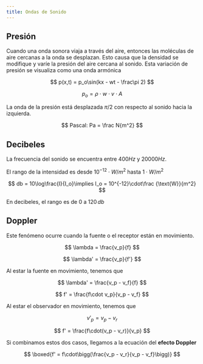 ```yaml
---
title: Ondas de Sonido
---
```


## Presión

Cuando una onda sonora viaja a través del aire, entonces las moléculas de aire cercanas a la onda se desplazan. Esto causa que la densidad se modifique y varíe la presión del aire cercana al sonido. Esta variación de presión se visualiza como una onda armónica

$$
p(x,t) = p_o\sin(kx - wt - \frac\pi 2)
$$

$$
p_o = \rho\cdot w\cdot v\cdot A
$$

La onda de la presión está desplazada $\pi/2$ con respecto al sonido hacia la izquierda.

$$
Pascal: Pa = \frac N{m^2}
$$

## Decibeles

La frecuencia del sonido se encuentra entre $400Hz$ y $20000Hz$.

El rango de la intensidad es desde $10^{-12}\cdot W /m^2$ hasta $1\cdot W/m^2$

$$
db = 10\log\frac{I}{I_o}\implies I_o = 10^{-12}\cdot\frac {\text{W}}{m^2}
$$

En decibeles, el rango es de $0$ a $120\,db$

## Doppler

Este fenómeno ocurre cuando la fuente o el receptor están en movimiento.

$$
\lambda = \frac{v_p}{f}
$$

$$
\lambda' = \frac{v_p}{f'}
$$

Al estar la fuente en movimiento, tenemos que

$$
\lambda' = \frac{v_p - v_f}{f}
$$

$$
f' = \frac{f\cdot v_p}{v_p - v_f}
$$

Al estar el observador en movimiento, tenemos que

$$
v'_p = v_p - v_r 
$$

$$
f' = \frac{f\cdot(v_p - v_r)}{v_p}
$$

Si combinamos estos dos casos, llegamos a la ecuación del **efecto Doppler**

$$
\boxed{f' = f\cdot\bigg(\frac{v_p - v_r}{v_p - v_f}\bigg)}
$$

